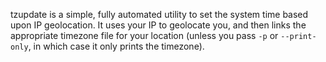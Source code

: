 tzupdate is a simple, fully automated utility to set the system time based upon
IP geolocation. It uses your IP to geolocate you, and then links the
appropriate timezone file for your location (unless you pass `-p` or
`--print-only`, in which case it only prints the timezone).
